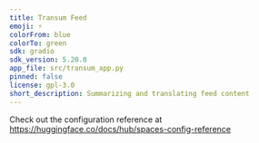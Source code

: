 ```yaml
---
title: Transum Feed
emoji: ⚡
colorFrom: blue
colorTo: green
sdk: gradio
sdk_version: 5.20.0
app_file: src/transum_app.py
pinned: false
license: gpl-3.0
short_description: Summarizing and translating feed content
---
```


Check out the configuration reference at https://huggingface.co/docs/hub/spaces-config-reference
